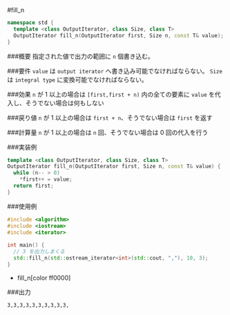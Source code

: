 #fill_n

```cpp
namespace std {
  template <class OutputIterator, class Size, class T>
  OutputIterator fill_n(OutputIterator first, Size n, const T& value);
}
```

###概要
指定された値で出力の範囲に `n` 個書き込む。

###要件
`value` は `output iterator` へ書き込み可能でなければならない。
`Size` は `integral type` に変換可能でなければならない。

###効果
`n` が 1 以上の場合は `[first,first + n)` 内の全ての要素に `value` を代入し、そうでない場合は何もしない

###戻り値
`n` が 1 以上の場合は `first + n`、そうでない場合は `first` を返す

###計算量
`n` が 1 以上の場合は `n` 回、そうでない場合は 0 回の代入を行う

###実装例
```cpp
template <class OutputIterator, class Size, class T>
OutputIterator fill_n(OutputIterator first, Size n, const T& value) {
  while (n-- > 0)
    *first++ = value;
  return first;
}
```

###使用例
```cpp
#include <algorithm>
#include <iostream>
#include <iterator>
 
int main() {
  // 3 を出力しまくる
  std::fill_n(std::ostream_iterator<int>(std::cout, ","), 10, 3);
}
```
* fill_n[color ff0000]

###出力
```
3,3,3,3,3,3,3,3,3,3,
```

